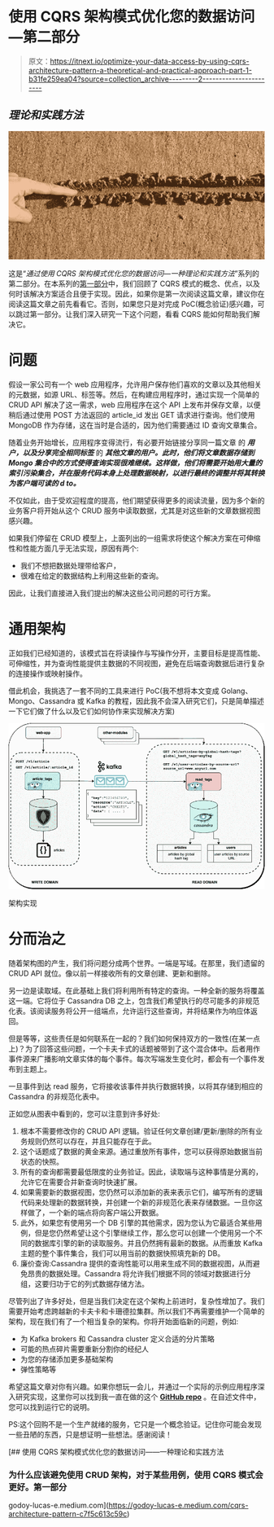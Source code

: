 # 使用 CQRS 架构模式优化您的数据访问—第二部分

> 原文：<https://itnext.io/optimize-your-data-access-by-using-cqrs-architecture-pattern-a-theoretical-and-practical-approach-part-1-b31fe259ea04?source=collection_archive---------2----------------------->

## *理论和实践方法*

![](img/dfefbe04047a21a27ca71f60a8de5f2d.png)

这是“*通过使用 CQRS 架构模式优化您的数据访问—一种理论和实践方法*”系列的第二部分。在本系列的[第一部分](https://godoy-lucas-e.medium.com/cqrs-architecture-pattern-c7f5c613c59c)中，我们回顾了 CQRS 模式的概念、优点，以及何时该解决方案适合且便于实现。因此，如果你是第一次阅读这篇文章，建议你在阅读这篇文章之前先看看它。否则，如果您只是对完成 PoC(概念验证)感兴趣，可以跳过第一部分。让我们深入研究一下这个问题，看看 CQRS 能如何帮助我们解决它。

# **问题**

假设一家公司有一个 web 应用程序，允许用户保存他们喜欢的文章以及其他相关的元数据，如源 URL、标签等。然后，在构建应用程序时，通过实现一个简单的 CRUD API 解决了这一需求，web 应用程序在这个 API 上发布并保存文章，以便稍后通过使用 POST 方法返回的 article_id 发出 GET 请求进行查询。他们使用 MongoDB 作为存储，这在当时是合适的，因为他们需要通过 ID 查询文章集合。

随着业务开始增长，应用程序变得流行，有必要开始链接分享同一篇文章 的 ***用户，以及分享完全相同标签*** 的 ***其他文章的用户。此时，他们将文章数据存储到 Mongo 集合中的方式使得查询实现很难继续。这样做，他们将需要开始用大量的索引污染集合，并在服务代码本身上处理数据映射，以进行最终的调整并将其转换为客户端可读的 d to。***

不仅如此，由于受欢迎程度的提高，他们期望获得更多的阅读流量，因为多个新的业务客户将开始从这个 CRUD 服务中读取数据，尤其是对这些新的文章数据视图感兴趣。

如果我们停留在 CRUD 模型上，上面列出的一组需求将使这个解决方案在可伸缩性和性能方面几乎无法实现，原因有两个:

*   我们不想把数据处理带给客户，
*   很难在给定的数据结构上利用这些新的查询。

因此，让我们直接进入我们提出的解决这些公司问题的可行方案。

# **通用架构**

正如我们已经知道的，该模式旨在将读操作与写操作分开，主要目标是提高性能、可伸缩性，并为查询性能提供主数据的不同视图，避免在后端查询数据后进行复杂的连接操作或映射操作。

借此机会，我挑选了一套不同的工具来进行 PoC(我不想将本文变成 Golang、Mongo、Cassandra 或 Kafka 的教程，因此我不会深入研究它们，只是简单描述一下它们做了什么以及它们如何协作来实现解决方案)

![](img/39a2a8221f5ad3a86cc2c2316816416b.png)

架构实现

# **分而治之**

随着架构图的产生，我们将问题分成两个世界。一端是写域。在那里，我们遗留的 CRUD API 就位。像以前一样接收所有的文章创建、更新和删除。

另一边是读取域。在此基础上我们将利用所有特定的查询。一种全新的服务将覆盖这一端。它将位于 Cassandra DB 之上，包含我们希望执行的尽可能多的非规范化表。该阅读服务将公开一组端点，允许运行这些查询，并将结果作为响应体返回。

但是等等，这些责任是如何联系在一起的？我们如何保持双方的一致性(在某一点上)？为了回答这些问题，一个卡夫卡式的话题被带到了这个混合体中。后者用作事件源来广播影响文章实体的每个事件。每次写端发生变化时，都会有一个事件发布到主题上。

一旦事件到达 read 服务，它将接收该事件并执行数据转换，以将其存储到相应的 Cassandra 的非规范化表中。

正如您从图表中看到的，您可以注意到许多好处:

1.  根本不需要修改你的 CRUD API 逻辑。验证任何文章创建/更新/删除的所有业务规则仍然可以存在，并且只能存在于此。
2.  这个话题成了数据的黄金来源。通过重放所有事件，您可以获得原始数据当前状态的快照。
3.  所有的查询都需要最低限度的业务验证。因此，读取端与这种事情是分离的，允许它在需要合并新查询时快速扩展。
4.  如果需要新的数据视图，您仍然可以添加新的表来表示它们，编写所有的逻辑代码来处理新的数据转换，并创建一个新的非规范化表来存储数据。一旦你这样做了，一个新的端点将向客户端公开数据。
5.  此外，如果您有使用另一个 DB 引擎的其他需求，因为您认为它最适合某些用例，但是您仍然希望让这个引擎继续工作，那么您可以创建一个使用另一个不同的数据库引擎的新的读取服务。并且仍然拥有最新的数据。从而重放 Kafka 主题的整个事件集合，我们可以用当前的数据快照填充新的 DB。
6.  廉价查询:Cassandra 提供的查询性能可以用来生成不同的数据视图，从而避免昂贵的数据处理。Cassandra 将允许我们根据不同的领域对数据进行分组，这要归功于它的列式数据存储方法。

尽管列出了许多好处，但是当我们决定在这个架构上前进时，复杂性增加了。我们需要开始考虑跨越新的卡夫卡和卡珊德拉集群。所以我们不再需要维护一个简单的架构，现在我们有了一个相当复杂的架构。你将开始面临新的问题，例如:

*   为 Kafka brokers 和 Cassandra cluster 定义合适的分片策略
*   可能的热点碎片需要重新分割你的经纪人
*   为您的存储添加更多基础架构
*   弹性策略等

希望这篇文章对你有兴趣。如果你想玩一会儿，并通过一个实际的示例应用程序深入研究实现，这里你可以找到我一直在做的这个 [**GitHub repo**](https://github.com/godoylucase/cqrs-pattern-impl) 。在自述文件中，您可以找到运行它的说明。

PS:这个回购不是一个生产就绪的服务，它只是一个概念验证。记住你可能会发现一些丑陋的东西，只是想证明一些想法。感谢阅读！

[](https://godoy-lucas-e.medium.com/cqrs-architecture-pattern-c7f5c613c59c) [## 使用 CQRS 架构模式优化您的数据访问——一种理论和实践方法

### 为什么应该避免使用 CRUD 架构，对于某些用例，使用 CQRS 模式会更好。第一部分

godoy-lucas-e.medium.com](https://godoy-lucas-e.medium.com/cqrs-architecture-pattern-c7f5c613c59c)